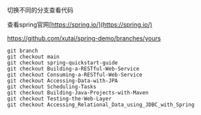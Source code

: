 切换不同的分支查看代码

查看spring官网[https://spring.io/](https://spring.io/)

https://github.com/xutai/spring-demo/branches/yours
```
git branch
git checkout main
git checkout spring-quickstart-guide
git checkout Building-a-RESTful-Web-Service
git checkout Consuming-a-RESTful-Web-Service
git checkout Accessing-Data-with-JPA
git checkout Scheduling-Tasks
git checkout Building-Java-Projects-with-Maven
git checkout Testing-the-Web-Layer
git checkout Accessing_Relational_Data_using_JDBC_with_Spring
```
